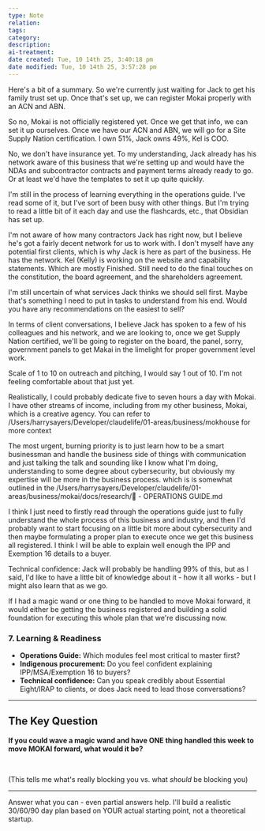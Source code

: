 ```yaml
---
type: Note
relation:
tags:
category:
description:
ai-treatment:
date created: Tue, 10 14th 25, 3:40:18 pm
date modified: Tue, 10 14th 25, 3:57:28 pm
---
```


Here's a bit of a summary. So we're currently just waiting for Jack to get his  family trust set up. Once that's set up, we can register Mokai properly with an ACN and ABN.

So no, Mokai is not officially registered yet. Once we get that info, we can set it up ourselves. Once we have our ACN and ABN, we will go for a Site Supply Nation certification. I own 51%, Jack owns 49%, Kel is COO.

No, we don't have insurance yet.
To my understanding, Jack already has his network aware of this business that we're setting up and would have the NDAs and subcontractor contracts and payment terms already ready to go.  Or at least we'd have the templates to set it up quite quickly.


I'm still in the process of learning everything in the operations guide. I've read some of it, but I've sort of been busy with other things. But I'm trying to read a little bit of it each day and use the flashcards, etc., that Obsidian has set up.

I'm not aware of how many contractors Jack has right now, but I believe he's got a fairly decent network for us to work with.
 I don't myself have any potential first clients, which is why Jack is here as part of the business. He has the network.
  Kel (Kelly) is working on the website and capability statements.  Which are mostly Finished.
   Still need to do the final touches on the constitution, the board agreement, and the shareholders agreement.

 I'm still uncertain of what services Jack thinks we should sell first. Maybe that's something I need to put in tasks to understand from his end.  Would you have any recommendations on the easiest to sell?

  In terms of client conversations, I believe Jack has spoken to a few of his colleagues and his network, and we are looking to, once we get Supply Nation certified, we'll be going to register on the board, the panel, sorry, government panels to get Makai in the limelight for proper government level work.

 Scale of 1 to 10 on outreach and pitching, I would say 1 out of 10. I'm not feeling comfortable about that just yet.

  Realistically, I could probably dedicate five to seven hours a day with Mokai.
   I have other streams of income, including from my other business, Mokai, which is a creative agency. You can refer to /Users/harrysayers/Developer/claudelife/01-areas/business/mokhouse for more context

 The most urgent, burning priority is to just learn how to be a smart businessman and handle the business side of things with communication and just talking the talk and sounding like I know what I'm doing, understanding to some degree about cybersecurity, but obviously my expertise will be more in the business process. which is is somewhat outlined in the /Users/harrysayers/Developer/claudelife/01-areas/business/mokai/docs/research/📘 - OPERATIONS GUIDE.md

 I think I just need to firstly read through the operations guide just to fully understand the whole process of this business and industry, and then I'd probably want to start focusing on a little bit more about cybersecurity and then maybe formulating a proper plan to execute once we get this business all registered.
 I think I will be able to explain well enough the IPP and Exemption 16 details to a buyer.

  Technical confidence: Jack will probably be handling 99% of this, but as I said, I'd like to have a little bit of knowledge about it - how it all works - but I might also learn that as we go.

   If I had a magic wand or one thing to be handled to move Mokai forward, it would either be getting the business registered and building a solid foundation for executing this whole plan that we're discussing now.


### 7. Learning & Readiness

- **Operations Guide:** Which modules feel most critical to master first?
- **Indigenous procurement:** Do you feel confident explaining IPP/MSA/Exemption 16 to buyers?
- **Technical confidence:** Can you speak credibly about Essential Eight/IRAP to clients, or does Jack need to lead those conversations?

---

## The Key Question

**If you could wave a magic wand and have ONE thing handled this week to move MOKAI forward, what would it be?**

 

(This tells me what's really blocking you vs. what _should_ be blocking you)

---

Answer what you can - even partial answers help. I'll build a realistic 30/60/90 day plan based on YOUR actual starting point, not a theoretical startup.
